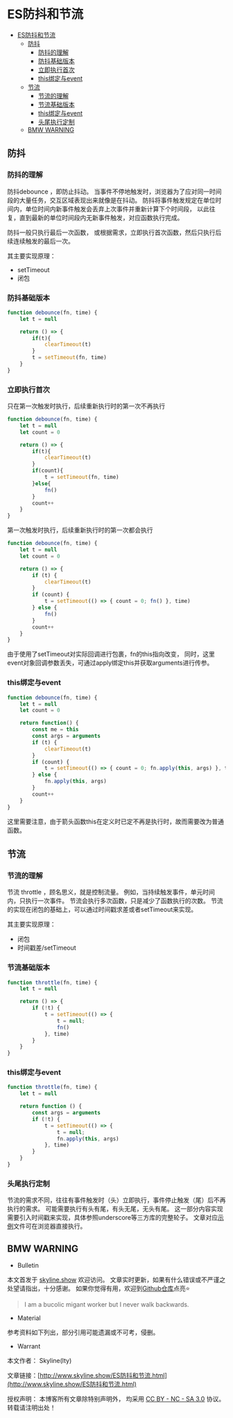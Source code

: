 # ES防抖和节流

<!-- @import "[TOC]" {cmd="toc" depthFrom=1 depthTo=6 orderedList=false} -->

<!-- code_chunk_output -->

- [ES防抖和节流](#es防抖和节流)
  - [防抖](#防抖)
    - [防抖的理解](#防抖的理解)
    - [防抖基础版本](#防抖基础版本)
    - [立即执行首次](#立即执行首次)
    - [this绑定与event](#this绑定与event)
  - [节流](#节流)
    - [节流的理解](#节流的理解)
    - [节流基础版本](#节流基础版本)
    - [this绑定与event](#this绑定与event-1)
    - [头尾执行定制](#头尾执行定制)
  - [BMW WARNING](#bmw-warning)

<!-- /code_chunk_output -->

## 防抖

### 防抖的理解

防抖debounce ，即防止抖动。
当事件不停地触发时，浏览器为了应对同一时间段的大量任务，交互区域表现出来就像是在抖动。
防抖将事件触发规定在单位时间内，单位时间内新事件触发会丢弃上次事件并重新计算下个时间段，
以此往复，直到最新的单位时间段内无新事件触发，对应函数执行完成。

防抖一般只执行最后一次函数，
或根据需求，立即执行首次函数，然后只执行后续连续触发的最后一次。

其主要实现原理：

* setTimeout
* 闭包

### 防抖基础版本

```jsx
function debounce(fn, time) {
    let t = null

    return () => {
        if(t){
            clearTimeout(t)
        }
        t = setTimeout(fn, time)
    }
}
```

### 立即执行首次

只在第一次触发时执行，后续重新执行时的第一次不再执行

```jsx
function debounce(fn, time) {
    let t = null
    let count = 0

    return () => {
        if(t){
            clearTimeout(t)
        }
        if(count){
            t = setTimeout(fn, time)
        }else{
            fn()
        }
        count++
    }
}
```

第一次触发时执行，后续重新执行时的第一次都会执行

```jsx
function debounce(fn, time) {
    let t = null
    let count = 0

    return () => {
        if (t) {
            clearTimeout(t)
        }
        if (count) {
            t = setTimeout(() => { count = 0; fn() }, time)
        } else {
            fn()
        }
        count++
    }
}
```

由于使用了setTimeout对实际回调进行包裹，fn的this指向改变，
同时，这里event对象回调参数丢失，可通过apply绑定this并获取arguments进行传参。

### this绑定与event

```jsx
function debounce(fn, time) {
    let t = null
    let count = 0

    return function() {
        const me = this
        const args = arguments
        if (t) {
            clearTimeout(t)
        }
        if (count) {
            t = setTimeout(() => { count = 0; fn.apply(this, args) }, time)
        } else {
            fn.apply(this, args)
        }
        count++
    }
}
```

这里需要注意，由于箭头函数this在定义时已定不再是执行时，故而需要改为普通函数。

## 节流

### 节流的理解

节流 throttle ，顾名思义，就是控制流量。
例如，当持续触发事件，单元时间内，只执行一次事件。
节流会执行多次函数，只是减少了函数执行的次数。
节流的实现在闭包的基础上，可以通过时间戳求差或者setTimeout来实现。

其主要实现原理：

* 闭包
* 时间戳差/setTimeout

### 节流基础版本

```js
function throttle(fn, time) {
    let t = null

    return () => {
        if (!t) {
            t = setTimeout(() => {
                t = null;
                fn()
            }, time)
        }
    }
}
```

### this绑定与event

```jsx
function throttle(fn, time) {
    let t = null

    return function () {
        const args = arguments
        if (!t) {
            t = setTimeout(() => {
                t = null;
                fn.apply(this, args)
            }, time)
        }
    }
}
```

### 头尾执行定制

节流的需求不同，往往有事件触发时（头）立即执行，事件停止触发（尾）后不再执行的需求。
可能需要执行有头有尾，有头无尾，无头有尾。
这一部分内容实现需要引入时间戳来实现，具体参照underscore等三方库的完整轮子。
文章对应[示例](https://github.com/skylinety/Blog/blob/main/Demos/Major/HTML&CSS/CSS/Debounce_Throttle.html)文件可在浏览器直接执行。
## BMW WARNING

- Bulletin

本文首发于 [skyline.show](http://www.skyline.show) 欢迎访问。
文章实时更新，如果有什么错误或不严谨之处望请指出，十分感谢。
如果你觉得有用，欢迎到[Github仓库](https://github.com/skylinety/Blog)点亮⭐️


> I am a bucolic migant worker but I never walk backwards.

- Material

参考资料如下列出，部分引用可能遗漏或不可考，侵删。

>  

- Warrant

本文作者： Skyline(lty)

文章链接：[http://www.skyline.show/ES防抖和节流.html](http://www.skyline.show/ES防抖和节流.html)

授权声明： 本博客所有文章除特别声明外， 均采用 [CC BY - NC - SA 3.0](https://creativecommons.org/licenses/by-nc-sa/3.0/deed.zh) 协议。 转载请注明出处！

